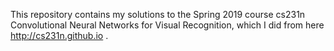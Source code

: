 This repository contains my solutions to the Spring 2019 course cs231n Convolutional Neural Networks for Visual Recognition, which I did from here http://cs231n.github.io .
